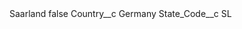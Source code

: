 <?xml version="1.0" encoding="UTF-8"?>
<CustomMetadata xmlns="http://soap.sforce.com/2006/04/metadata" xmlns:xsi="http://www.w3.org/2001/XMLSchema-instance" xmlns:xsd="http://www.w3.org/2001/XMLSchema">
    <label>Saarland</label>
    <protected>false</protected>
    <values>
        <field>Country__c</field>
        <value xsi:type="xsd:string">Germany</value>
    </values>
    <values>
        <field>State_Code__c</field>
        <value xsi:type="xsd:string">SL</value>
    </values>
</CustomMetadata>
